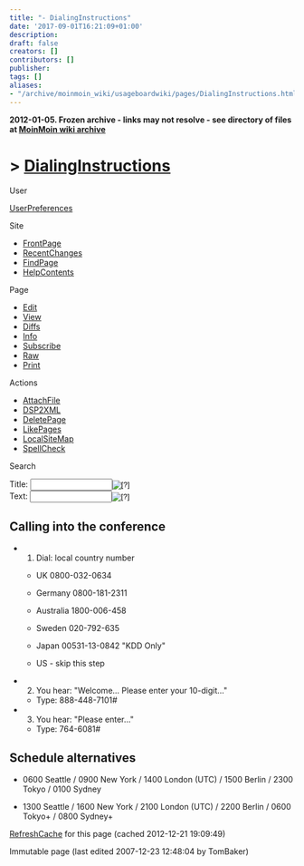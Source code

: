 ```yaml
---
title: "- DialingInstructions"
date: '2017-09-01T16:21:09+01:00'
description: 
draft: false
creators: []
contributors: []
publisher: 
tags: []
aliases:
- "/archive/moinmoin_wiki/usageboardwiki/pages/DialingInstructions.html"
---
```


**2012-01-05. Frozen archive - links may not resolve - see directory of files at [MoinMoin wiki archive](/moinmoin-wiki-archive/)**

# > [DialingInstructions](http://dublincore.org/usageboardwiki/DialingInstructions?action=fullsearch&value=DialingInstructions&literal=1&case=1&context=40 "Click here to do a full-text search for this title")

User

 [UserPreferences](http://dublincore.org/usageboardwiki/UserPreferences)
  

Site

- [FrontPage](http://dublincore.org/usageboardwiki/FrontPage)
- [RecentChanges](http://dublincore.org/usageboardwiki/RecentChanges)
- [FindPage](http://dublincore.org/usageboardwiki/FindPage)
- [HelpContents](http://dublincore.org/usageboardwiki/HelpContents)

Page

- [Edit](http://dublincore.org/usageboardwiki/DialingInstructions?action=edit "Edit")
- [View](http://dublincore.org/usageboardwiki/DialingInstructions "View")
- [Diffs](http://dublincore.org/usageboardwiki/DialingInstructions?action=diff "Diffs")
- [Info](http://dublincore.org/usageboardwiki/DialingInstructions?action=info "Info")
- [Subscribe](http://dublincore.org/usageboardwiki/DialingInstructions?action=subscribe "Subscribe")
- [Raw](http://dublincore.org/usageboardwiki/DialingInstructions?action=raw "Raw")
- [Print](http://dublincore.org/usageboardwiki/DialingInstructions?action=print "Print")

Actions

- [AttachFile](http://dublincore.org/usageboardwiki/DialingInstructions?action=AttachFile)
- [DSP2XML](http://dublincore.org/usageboardwiki/DialingInstructions?action=DSP2XML)
- [DeletePage](http://dublincore.org/usageboardwiki/DialingInstructions?action=DeletePage)
- [LikePages](http://dublincore.org/usageboardwiki/DialingInstructions?action=LikePages)
- [LocalSiteMap](http://dublincore.org/usageboardwiki/DialingInstructions?action=LocalSiteMap)
- [SpellCheck](http://dublincore.org/usageboardwiki/DialingInstructions?action=SpellCheck)

Search

<form method="POST" action="/usageboardwiki/DialingInstructions">
<p>
<input name="action" value="inlinesearch" type="hidden">
<input name="context" value="40" type="hidden">
Title: <input name="text_title" size="15" maxlength="50" type="text"><input src="DialingInstructions_files/moin-search.png" name="button_title" alt="[?]" type="image"><br>Text: <input name="text_full" size="15" maxlength="50" type="text"><input src="DialingInstructions_files/moin-search.png" name="button_full" alt="[?]" type="image">
</p>
</form>

## Calling into the conference

- 1) Dial: local country number

  - UK 0800-032-0634

  - Germany 0800-181-2311

  - Australia 1800-006-458

  - Sweden 020-792-635

  - Japan 00531-13-0842 "KDD Only"

  - US - skip this step

- 2) You hear: "Welcome... Please enter your 10-digit..."

  - Type: 888-448-7101#

- 3) You hear: "Please enter..."

  - Type: 764-6081#

## Schedule alternatives

- 0600 Seattle / 0900 New York / 1400 London (UTC) / 1500 Berlin / 2300 Tokyo / 0100 Sydney

- 1300 Seattle / 1600 New York / 2100 London (UTC) / 2200 Berlin / 0600 Tokyo+ / 0800 Sydney+

 [RefreshCache](http://dublincore.org/usageboardwiki/DialingInstructions?action=refresh&arena=Page.py&key=DialingInstructions.text_html) for this page (cached 2012-12-21 19:09:49)  

Immutable page (last edited 2007-12-23 12:48:04 by TomBaker)

